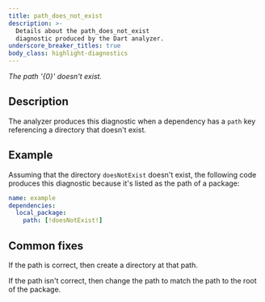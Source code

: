 ```yaml
---
title: path_does_not_exist
description: >-
  Details about the path_does_not_exist
  diagnostic produced by the Dart analyzer.
underscore_breaker_titles: true
body_class: highlight-diagnostics
---
```


_The path '{0}' doesn't exist._

## Description

The analyzer produces this diagnostic when a dependency has a `path` key
referencing a directory that doesn't exist.

## Example

Assuming that the directory `doesNotExist` doesn't exist, the following
code produces this diagnostic because it's listed as the path of a package:

```yaml
name: example
dependencies:
  local_package:
    path: [!doesNotExist!]
```

## Common fixes

If the path is correct, then create a directory at that path.

If the path isn't correct, then change the path to match the path to the
root of the package.

